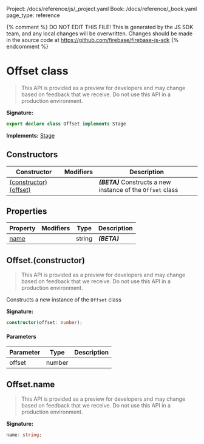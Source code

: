 Project: /docs/reference/js/_project.yaml
Book: /docs/reference/_book.yaml
page_type: reference

{% comment %}
DO NOT EDIT THIS FILE!
This is generated by the JS SDK team, and any local changes will be
overwritten. Changes should be made in the source code at
https://github.com/firebase/firebase-js-sdk
{% endcomment %}

# Offset class
> This API is provided as a preview for developers and may change based on feedback that we receive. Do not use this API in a production environment.
> 


<b>Signature:</b>

```typescript
export declare class Offset implements Stage 
```
<b>Implements:</b> [Stage](./firestore_.stage.md#stage_interface)

## Constructors

|  Constructor | Modifiers | Description |
|  --- | --- | --- |
|  [(constructor)(offset)](./firestore_.offset.md#offsetconstructor) |  | <b><i>(BETA)</i></b> Constructs a new instance of the <code>Offset</code> class |

## Properties

|  Property | Modifiers | Type | Description |
|  --- | --- | --- | --- |
|  [name](./firestore_.offset.md#offsetname) |  | string | <b><i>(BETA)</i></b> |

## Offset.(constructor)

> This API is provided as a preview for developers and may change based on feedback that we receive. Do not use this API in a production environment.
> 

Constructs a new instance of the `Offset` class

<b>Signature:</b>

```typescript
constructor(offset: number);
```

#### Parameters

|  Parameter | Type | Description |
|  --- | --- | --- |
|  offset | number |  |

## Offset.name

> This API is provided as a preview for developers and may change based on feedback that we receive. Do not use this API in a production environment.
> 

<b>Signature:</b>

```typescript
name: string;
```
